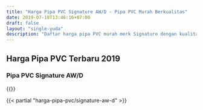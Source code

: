 ```yaml
---
title: "Harga Pipa PVC Signature AW/D - Pipa PVC Murah Berkualitas"
date: 2019-07-18T13:46:16+07:00
draft: false
layout: "single-yuda"
description: "Daftar harga pipa PVC murah merk Signature dengan kualitas yang bersaing. Butuh pipa PVC murah, pakai pipa PVC Signature."
---
```


## Harga Pipa PVC Terbaru 2019

### Pipa PVC Signature AW/D 
{{<kontak-button-yuda>}}

{{< partial "harga-pipa-pvc/signature-aw-d" >}}